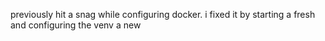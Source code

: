 previously hit a snag while configuring docker. i fixed it by starting a fresh and configuring the venv a new
